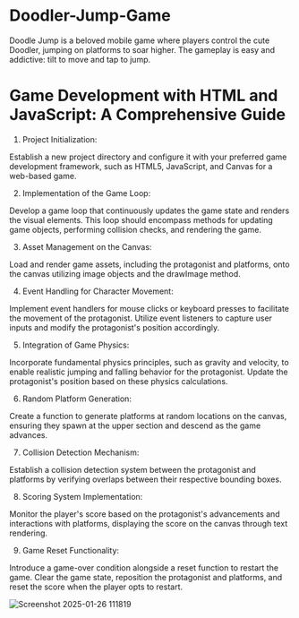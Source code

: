 # Doodler-Jump-Game

Doodle Jump is a beloved mobile game where players control the cute Doodler, jumping on platforms to soar higher. The gameplay is easy and addictive: tilt to move and tap to jump.

# Game Development with HTML and JavaScript: A Comprehensive Guide


1. Project Initialization:

Establish a new project directory and configure it with your preferred game development framework, such as HTML5, JavaScript, and Canvas for a web-based game.

2. Implementation of the Game Loop:

Develop a game loop that continuously updates the game state and renders the visual elements. This loop should encompass methods for updating game objects, performing collision checks, and rendering the game.

3. Asset Management on the Canvas:

Load and render game assets, including the protagonist and platforms, onto the canvas utilizing image objects and the drawImage method.

4. Event Handling for Character Movement:

Implement event handlers for mouse clicks or keyboard presses to facilitate the movement of the protagonist. Utilize event listeners to capture user inputs and modify the protagonist's position accordingly.

5. Integration of Game Physics:

Incorporate fundamental physics principles, such as gravity and velocity, to enable realistic jumping and falling behavior for the protagonist. Update the protagonist's position based on these physics calculations.

6. Random Platform Generation:

Create a function to generate platforms at random locations on the canvas, ensuring they spawn at the upper section and descend as the game advances.

7. Collision Detection Mechanism:

Establish a collision detection system between the protagonist and platforms by verifying overlaps between their respective bounding boxes.

8. Scoring System Implementation:

Monitor the player's score based on the protagonist's advancements and interactions with platforms, displaying the score on the canvas through text rendering.

9. Game Reset Functionality:

Introduce a game-over condition alongside a reset function to restart the game. Clear the game state, reposition the protagonist and platforms, and reset the score when the player opts to restart.


![Screenshot 2025-01-26 111819](https://github.com/user-attachments/assets/ca1861bb-12cd-4982-bda0-84416a513716)




